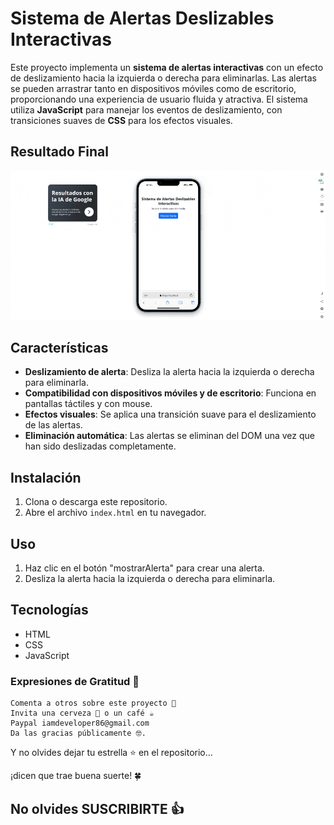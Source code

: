 # Sistema de Alertas Deslizables Interactivas

Este proyecto implementa un **sistema de alertas interactivas** con un efecto de deslizamiento hacia la izquierda o derecha para eliminarlas. Las alertas se pueden arrastrar tanto en dispositivos móviles como de escritorio, proporcionando una experiencia de usuario fluida y atractiva. El sistema utiliza **JavaScript** para manejar los eventos de deslizamiento, con transiciones suaves de **CSS** para los efectos visuales.

## Resultado Final
![demo](https://raw.githubusercontent.com/urian121/imagenes-proyectos-github/refs/heads/master/Sistema%20de%20Alertas%20Deslizables%20Interactivas.gif)

## Características

- **Deslizamiento de alerta**: Desliza la alerta hacia la izquierda o derecha para eliminarla.
- **Compatibilidad con dispositivos móviles y de escritorio**: Funciona en pantallas táctiles y con mouse.
- **Efectos visuales**: Se aplica una transición suave para el deslizamiento de las alertas.
- **Eliminación automática**: Las alertas se eliminan del DOM una vez que han sido deslizadas completamente.

## Instalación

1. Clona o descarga este repositorio.
2. Abre el archivo `index.html` en tu navegador.

## Uso

1. Haz clic en el botón "mostrarAlerta" para crear una alerta.
2. Desliza la alerta hacia la izquierda o derecha para eliminarla.

## Tecnologías

- HTML
- CSS
- JavaScript

### Expresiones de Gratitud 🎁

    Comenta a otros sobre este proyecto 📢
    Invita una cerveza 🍺 o un café ☕
    Paypal iamdeveloper86@gmail.com
    Da las gracias públicamente 🤓.

Y no olvides dejar tu estrella ⭐ en el repositorio...

¡dicen que trae buena suerte! 🍀

## No olvides SUSCRIBIRTE 👍
